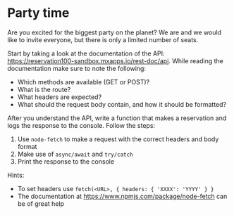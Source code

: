 # Party time

Are you excited for the biggest party on the planet? We are and we would like to invite everyone, but there is only a limited number of seats.

Start by taking a look at the documentation of the API: https://reservation100-sandbox.mxapps.io/rest-doc/api.
While reading the documentation make sure to note the following:

- Which methods are available (GET or POST)?
- What is the route?
- What headers are expected?
- What should the request body contain, and how it should be formatted?

After you understand the API, write a function that makes a reservation and logs the response to the console. Follow the steps:

1. Use `node-fetch` to make a request with the correct headers and body format
2. Make use of `async/await` and `try/catch`
3. Print the response to the console

Hints:

- To set headers use `fetch(<URL>, { headers: { 'XXXX': 'YYYY' } }`
- The documentation at https://www.npmjs.com/package/node-fetch can be of great help
